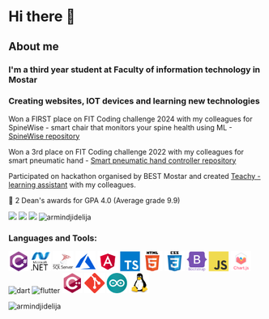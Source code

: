 <h1>Hi there 👋</h1>
<h2>About me</h2>
<h3>I'm a third year student at Faculty of information technology in Mostar</h3>
<h3>Creating websites, IOT devices and learning new technologies</h3>
<p>Won a FIRST place on FIT Coding challenge 2024 with my colleagues for SpineWise - smart chair that monitors your spine health using ML - <a href="https://github.com/ArminDjidelija/fitcc24-spinewise">SpineWise repository</a> </p>
<p>Won a 3rd place on FIT Coding challenge 2022 with my colleagues for smart pneumatic hand - <a href="https://github.com/ArminDjidelija/Smart-pneumatic-hand-controller">Smart pneumatic hand controller repository</a> </p>
<p>Participated on hackathon organised by BEST Mostar and created <a href="https://github.com/ArminDjidelija/Teachy-learning-assistant">Teachy - learning assistant</a> with my colleagues.</p>
<p>🥇 2 Dean's awards for GPA 4.0 (Average grade 9.9)</p>
<p align="left"> </p>

<div>   <a href="https://www.linkedin.com/in/armin-djidelija" target="_blank"><img src="https://img.shields.io/badge/LinkedIn-0077B5?style=for-the-badge&logo=linkedin&logoColor=white" target="_blank" style="height:28px;"></a>
<a href="https://github.com/armindjidelija" target="_blank"><img style="height:28px;" src="https://img.shields.io/badge/GitHub-100000?style=for-the-badge&logo=github&logoColor=white" target="_blank"></a>
<a href = "mailto:didelija.armin@gmail.com"><img style="height:28px;" src="https://img.shields.io/badge/-Gmail-%23333?style=for-the-badge&logo=gmail&logoColor=white" target="_blank"></a>
  <img src="https://komarev.com/ghpvc/?username=armindjidelija&label=Profile%20views&color=0e75b6&style=flat" alt="armindjidelija" style="height:28px;" />
</div>


<h3 align="left">Languages and Tools:</h3>
<p align="left">
<img src="https://raw.githubusercontent.com/teamedwardforever/Readme-Generator/71f25dd8b98329b168142a6b782a107b75eab178/svg/Skills/Languages/csharp-original.svg" alt="Csharp" width="40" height="40"/>
<img src="https://raw.githubusercontent.com/teamedwardforever/Readme-Generator/71f25dd8b98329b168142a6b782a107b75eab178/svg/Skills/Framework/dot-net-original-wordmark.svg" alt="Dot Net" width="40" height="40"/>
<img src="https://raw.githubusercontent.com/teamedwardforever/Readme-Generator/71f25dd8b98329b168142a6b782a107b75eab178/svg/Skills/Database/microsoft-sql-server-logo.svg" alt="Microsoft Sql Server" width="40" height="40"/>
<img src="https://raw.githubusercontent.com/teamedwardforever/Readme-Generator/71f25dd8b98329b168142a6b782a107b75eab178/svg/Skills/Devops/microsoft_azure-icon.svg" alt="Microsoft Azure" width="40" height="40"/>
  
<img src="https://raw.githubusercontent.com/teamedwardforever/Readme-Generator/71f25dd8b98329b168142a6b782a107b75eab178/svg/Skills/Frontend/angular.svg" alt="Angular" width="40" height="40"/>
<img src="https://raw.githubusercontent.com/teamedwardforever/Readme-Generator/71f25dd8b98329b168142a6b782a107b75eab178/svg/Skills/Languages/typescript-original.svg" alt="Typescript" width="40" height="40"/>
<img src="https://raw.githubusercontent.com/teamedwardforever/Readme-Generator/71f25dd8b98329b168142a6b782a107b75eab178/svg/Skills/Frontend/html5-original-wordmark.svg" alt="HTML" width="40" height="40"/>
<img src="https://raw.githubusercontent.com/teamedwardforever/Readme-Generator/71f25dd8b98329b168142a6b782a107b75eab178/svg/Skills/Frontend/css3-original-wordmark.svg" alt="Css" width="40" height="40"/>
<img src="https://raw.githubusercontent.com/teamedwardforever/Readme-Generator/71f25dd8b98329b168142a6b782a107b75eab178/svg/Skills/Frontend/bootstrap-plain-wordmark.svg" alt="Bootstrap" width="40" height="40"/>
<img src="https://raw.githubusercontent.com/teamedwardforever/Readme-Generator/71f25dd8b98329b168142a6b782a107b75eab178/svg/Skills/Languages/javascript-original.svg" alt="Javascript" width="40" height="40"/>
<img src="https://raw.githubusercontent.com/teamedwardforever/Readme-Generator/71f25dd8b98329b168142a6b782a107b75eab178/svg/Skills/Visualization/logo-title.svg" alt="Chart Js" width="40" height="40"/>
<img src="https://www.vectorlogo.zone/logos/dartlang/dartlang-icon.svg" alt="dart" width="40" height="40"/>
<img src="https://www.vectorlogo.zone/logos/flutterio/flutterio-icon.svg" alt="flutter" width="40" height="40"/>
  
<img src="https://raw.githubusercontent.com/teamedwardforever/Readme-Generator/71f25dd8b98329b168142a6b782a107b75eab178/svg/Skills/Languages/cplusplus-original.svg" alt="CPP" width="40" height="40"/>
<img src="https://raw.githubusercontent.com/teamedwardforever/Readme-Generator/71f25dd8b98329b168142a6b782a107b75eab178/svg/Skills/Other/git-scm-icon.svg" alt="Git" width="40" height="40"/>
<img src="https://raw.githubusercontent.com/teamedwardforever/Readme-Generator/71f25dd8b98329b168142a6b782a107b75eab178/svg/Skills/Other/arduino-1.svg" alt="Arduino" width="40" height="40"/>
<img src="https://raw.githubusercontent.com/teamedwardforever/Readme-Generator/71f25dd8b98329b168142a6b782a107b75eab178/svg/Skills/Other/linux-original.svg" alt="Linux" width="40" height="40"/>
</p>

<img align="left" height="180em" src="https://github-readme-stats.vercel.app/api/top-langs/?username=armindjidelija&layout=compact&theme=" alt=armindjidelija />
